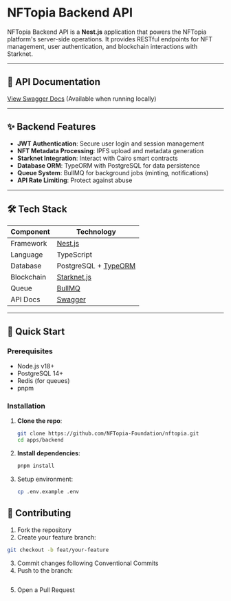 # NFTopia Backend API

NFTopia Backend API is a **Nest.js** application that powers the NFTopia platform's server-side operations. It provides RESTful endpoints for NFT management, user authentication, and blockchain interactions with Starknet.

---

## 🔗 API Documentation  
[View Swagger Docs](http://localhost:9000/api) (Available when running locally)

---

## ✨ Backend Features  
- **JWT Authentication**: Secure user login and session management  
- **NFT Metadata Processing**: IPFS upload and metadata generation  
- **Starknet Integration**: Interact with Cairo smart contracts  
- **Database ORM**: TypeORM with PostgreSQL for data persistence  
- **Queue System**: BullMQ for background jobs (minting, notifications)  
- **API Rate Limiting**: Protect against abuse  

---

## 🛠️ Tech Stack  
| Component           | Technology                                                                 |
|---------------------|---------------------------------------------------------------------------|
| Framework           | [Nest.js](https://nestjs.com/)                                           |
| Language           | TypeScript                                                               |
| Database           | PostgreSQL + [TypeORM](https://typeorm.io/)                              |
| Blockchain         | [Starknet.js](https://www.starknetjs.com/)                              |
| Queue              | [BullMQ](https://docs.bullmq.io/)                                       |
| API Docs           | [Swagger](https://swagger.io/)                                          |

---

## 🚀 Quick Start  

### Prerequisites  
- Node.js v18+  
- PostgreSQL 14+  
- Redis (for queues)  
- pnpm  

### Installation  
1. **Clone the repo**:  
   ```bash
   git clone https://github.com/NFTopia-Foundation/nftopia.git
   cd apps/backend
   ```
2. **Install dependencies**:
   ```bash
   pnpm install
   ```
3. Setup environment:
   ```bash
   cp .env.example .env
   ```
## 🤝 Contributing

1. Fork the repository
2. Create your feature branch:
```bash
git checkout -b feat/your-feature
```
3. Commit changes following Conventional Commits
4. Push to the branch:
   ```bash
   ```
5. Open a Pull Request
